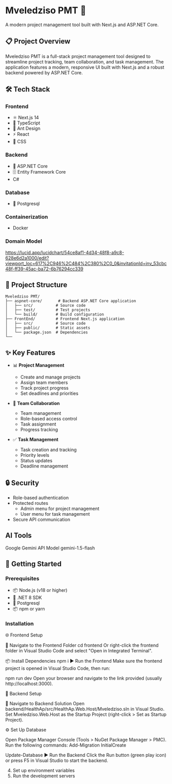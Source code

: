 # Mveledziso PMT 🚀

A modern project management tool built with Next.js and ASP.NET Core.
## 📋 Project Overview

Mveledziso PMT is a full-stack project management tool designed to streamline project tracking, team collaboration, and task management. The application features a modern, responsive UI built with Next.js and a robust backend powered by ASP.NET Core.

## 🛠️ Tech Stack

### Frontend
- ⚛️ Next.js 14
- 📝 TypeScript
- 🎨 Ant Design
- ⚡ React
- 💅 CSS

### Backend
- 🔷 ASP.NET Core
- 🗄️ Entity Framework Core
-   C#

 ### Database
- 💾 Postgresql

### Containerization
 - Docker

### Domain Model 

https://lucid.app/lucidchart/54ce8af1-4d34-48f8-a9c8-628e6d2a1000/edit?viewport_loc=617%2C946%2C484%2C380%2C0_0&invitationId=inv_53cbc48f-ff39-45ac-ba72-6b76294cc339



## 📁 Project Structure

```
Mveledziso PMT/
├── aspnet-core/       # Backend ASP.NET Core application
│   ├── src/          # Source code
│   ├── test/         # Test projects
│   └── build/        # Build configuration
├── FrontEnd/         # Frontend Next.js application
│   ├── src/          # Source code
│   ├── public/       # Static assets
│   └── package.json  # Dependencies
└── 
```

## ✨ Key Features

- 📊 **Project Management**
  - Create and manage projects
  - Assign team members
  - Track project progress
  - Set deadlines and priorities

- 👥 **Team Collaboration**
  - Team management
  - Role-based access control
  - Task assignment
  - Progress tracking

- ✅ **Task Management**
  - Task creation and tracking
  - Priority levels
  - Status updates
  - Deadline management

## 🔒 Security

- Role-based authentication
- Protected routes
  - Admin menu for project management
  - User menu for task management
- Secure API communication

## AI Tools

Google Gemini API 
Model gemini-1.5-flash

## 🚀 Getting Started

### Prerequisites

- 📦 Node.js (v18 or higher)
- 🔷 .NET 8 SDK
- 💾 Postgresql
- 📦 npm or yarn

### Installation

🌐 Frontend Setup

📁 Navigate to the Frontend Folder
cd frontend
Or right-click the frontend folder in Visual Studio Code and select "Open in Integrated Terminal".

📦 Install Dependencies
npm i
▶️ Run the Frontend
Make sure the frontend project is opened in Visual Studio Code, then run:

npm run dev
Open your browser and navigate to the link provided (usually http://localhost:3000).

🔧 Backend Setup

📁 Navigate to Backend Solution
Open backend/HealthAp/src/HealthAp.Web.Host/Mveledziso.sln in Visual Studio.
Set Mveledziso.Web.Host as the Startup Project (right-click > Set as Startup Project).

⚙️ Set Up Database

Open Package Manager Console (Tools > NuGet Package Manager > PMC).
Run the following commands:
Add-Migration InitialCreate

Update-Database
▶️ Run the Backend
Click the Run button (green play icon) or press F5 in Visual Studio to start the backend.

4. Set up environment variables
5. Run the development servers

